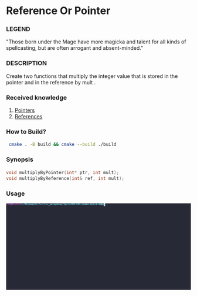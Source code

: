 # Reference Or Pointer

### LEGEND

"Those born under the Mage have more magicka and talent for all kinds of spellcasting,
but are often arrogant and absent-minded."

### DESCRIPTION

Create two functions that multiply the integer value that is stored in the pointer and in
the reference by mult .

### Received knowledge
1. [Pointers](https://www.programiz.com/cpp-programming/pointers)
2. [References](https://en.cppreference.com/w/cpp/language/reference_initialization)

### How to Build?
```bash
 cmake . -B build && cmake --build ./build
 ```

### Synopsis
```c++
void multiplyByPointer(int* ptr, int mult);
void multiplyByReference(int& ref, int mult);
```

### Usage
![Usage](.local/usage.svg)